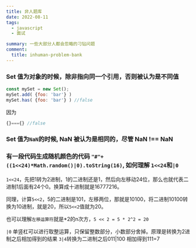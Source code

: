 ```yaml
---
title: 非人题库
date: 2022-08-11
tags:
  - javascript 
  - 面试

summary: 一些大部分人都会忽略的刁钻问题
comment:
  title: inhuman-problem-bank
---
```


###  Set 值为对象的时候，除非指向同一个引用，否则被认为是不同值
```js
const mySet = new Set();
mySet.add( {foo: 'bar'} )
mySet.has( {foo: 'bar'} ) //false
```
因为
```js
{}==={} //false
```
###  Set 值为`NaN`的时候, NaN 被认为是相同的，尽管 NaN !== NaN

###  有一段代码生成随机颜色的代码 `"#"+((1<<24)*Math.random()|0).toString(16)`, 如何理解 `1<<24`和`|0`

`1<<24`，先把1转为2进制，1的二进制还是1，然后向左移动24位，那么也就代表二进制1后面有24个0。换算成十进制就是16777216。

同理，计算`5<<2`，5的二进制是101，左移两位，那就是10100，将二进制10100转换为10进制，就是20，所以`5<<2`值就为20。

也可以理解`左移运算符`就是*2的n次方，`5 << 2 = 5 * 2^2 = 20`

`|0` 单竖杠可以进行取整运算，只保留整数部分，小数部分舍掉。原理是转换为2进制之后相加得到的结果 `3|4`转换为二进制之后011|100  相加得到111=7
